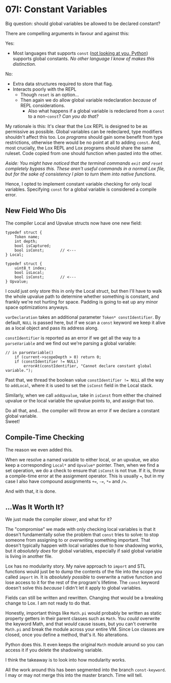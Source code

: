 # 07I: Constant Variables

Big question: should global variables be allowed to be declared constant?

There are compelling arguments in favour and against this:

Yes: 
- Most languages that supports `const` ([not looking at you, Python](https://stackoverflow.com/questions/17291791/why-no-const-in-python)) supports global constants. *No other language I know of makes this distinction.*

No:
- Extra data structures required to store that flag.
- Interacts poorly with the REPL
  - Though `reset` is an option...
  - Then again we do allow global variable redeclaration *because* of REPL considerations.
    - Also what happens if a global variable is redeclared from a `const` to a non-`const`? *Can you do that?*

My rationale is this: It's clear that the Lox REPL is designed to be as permissive as possible. Global variables can be redeclared, type modifiers shouldn't affect this too. Lox *programs* should gain some benefit from type restrictions, otherwise there would be no point at all to adding `const`. And, most crucially, the Lox REPL and Lox programs should share the same ruleset. Code copied from one should function when pasted into the other.

*Aside: You might have noticed that the terminal commands `exit` and `reset` completely bypass this. These aren't useful commands in a normal Lox file, but for the sake of consistency I plan to turn them into native functions.*

Hence, I opted to implement constant variable checking for only local variables. Specifying `const` for a global variable is considered a compile error.

## New Field Who Dis

The compiler Local and Upvalue structs now have one new field:

```
typedef struct {
    Token name;
    int depth;
    bool isCaptured;
    bool isConst;       // <---
} Local;

typedef struct {
    uint8_t index;
    bool isLocal;
    bool isConst;       // <---
} Upvalue;
```

I could just only store this in only the Local struct, but then I'll have to walk the whole upvalue path to determine whether something is constant, and frankly we're not hurting for space. Padding is going to eat up any minor space optimizations anyways.

`varDeclaration` takes an additional parameter `Token* constIdentifier`. By default, `NULL` is passed here, but if we scan a `const` keyword we keep it alive as a local object and pass its address along.

`constIdentifier` is reported as an error if we get all the way to a `parseVariable` and we find out we're parsing a global variable:

```
// in parseVariable()
    if (current->scopeDepth > 0) return 0;
    if (constIdentifier != NULL)
        errorAt(constIdentifier, "Cannot declare constant global variable.");
```

Past that, we thread the boolean value `constIdentifier != NULL` all the way to `addLocal`, where it is used to set the `isConst` field in the Local stack.

Similarly, when we call `addUpvalue`, take in `isConst` from either the chained upvalue or the local variable the upvalue points to, and assign that too.

Do all that, and... the compiler will throw an error if we declare a constant global variable.  
Sweet!

## Compile-Time Checking

The reason we even added this.

When we resolve a named variable to either local, or an upvalue, we also keep a corresponding `Local*` and `Upvalue*` pointer. Then, when we find a set operation, we do a check to ensure that `isConst` is not true. If it is, throw a compile-time error at the assignment operator. This is usually `=`, but in my case I also have compound assignments `+=`, `-=`, `*=` and `/=`.

And with that, it is done.

## ...Was It Worth It?

We just made the compiler *slower*, and what for it?

The "compromise" we made with only checking local variables is that it doesn't fundamentally solve the problem that `const` tries to solve: to stop someone from assigning to or *overwriting* something important. That doesn't typically happen with local variables due to how shadowing works, but it *absolutely does* for global variables, especially if said global variable is living in another file.

Lox has no modularity story. My naive approach to `import` and STL functions would just be to dump the contents of the file into the scope you called `import` in. It is *absolutely possible* to overwrite a native function and lose access to it for the rest of the program's lifetime. The `const` keyword doesn't solve this *because* I didn't let it apply to global variables.

Fields can still be written and rewritten. Changing *that* would be a breaking change to Lox. I am not ready to do that.

Honestly, important things like `Math.pi` would probably be written as static property getters in their parent classes such as `Math`. You *could* overwrite the keyword Math, and that *would* cause issues, but you can't overwrite `Math.pi` and break the module across your entire VM. Since Lox classes are closed, once you define a method, that's it. No alterations.

Python does this. It even keeps the original `Math` module around so you can access it if you delete the shadowing variable.

I think the takeaway is to look into how modularity works.

All the work around this has been segmented into the branch `const-keyword`. I may or may not merge this into the master branch. Time will tell.